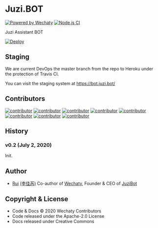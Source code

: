# Juzi.BOT

[![Powered by Wechaty](https://img.shields.io/badge/Powered%20By-Wechaty-brightgreen.svg)](https://github.com/wechaty/wechaty)
[![Node.js CI](https://github.com/juzibot/juzi-bot/workflows/Node.js%20CI/badge.svg)](https://github.com/juzibot/juzi-bot/actions?query=workflow%3A%22Node.js+CI%22)

Juzi Assistant BOT

[![Deploy](https://www.herokucdn.com/deploy/button.svg)](https://heroku.com/deploy)

## Staging

We are current DevOps the master branch from the repo to Heroku under the protection of Travis CI.

You can visit the staging system at <https://bot.juzi.bot/>

## Contributors

[![contributor](https://sourcerer.io/fame/huan/juzibot/juzi-bot/images/0)](https://sourcerer.io/fame/huan/juzibot/juzi-bot/links/0)
[![contributor](https://sourcerer.io/fame/huan/juzibot/juzi-bot/images/1)](https://sourcerer.io/fame/huan/juzibot/juzi-bot/links/1)
[![contributor](https://sourcerer.io/fame/huan/juzibot/juzi-bot/images/2)](https://sourcerer.io/fame/huan/juzibot/juzi-bot/links/2)
[![contributor](https://sourcerer.io/fame/huan/juzibot/juzi-bot/images/3)](https://sourcerer.io/fame/huan/juzibot/juzi-bot/links/3)
[![contributor](https://sourcerer.io/fame/huan/juzibot/juzi-bot/images/4)](https://sourcerer.io/fame/huan/juzibot/juzi-bot/links/4)
[![contributor](https://sourcerer.io/fame/huan/juzibot/juzi-bot/images/5)](https://sourcerer.io/fame/huan/juzibot/juzi-bot/links/5)
[![contributor](https://sourcerer.io/fame/huan/juzibot/juzi-bot/images/6)](https://sourcerer.io/fame/huan/juzibot/juzi-bot/links/6)
[![contributor](https://sourcerer.io/fame/huan/juzibot/juzi-bot/images/7)](https://sourcerer.io/fame/huan/juzibot/juzi-bot/links/7)

## History

### v0.2 (July 2, 2020)

Init.

## Author

- [Rui](https://github.com/lijiarui) [(李佳芮)](https://lijiarui.github.io) Co-author of [Wechaty](https://github.com/wechaty/wechaty), Founder & CEO of [JuziBot](https://www.juzi.bot/)

## Copyright & License

- Code & Docs © 2020 Wechaty Contributors
- Code released under the Apache-2.0 License
- Docs released under Creative Commons

